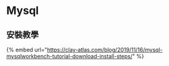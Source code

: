 # Mysql

## 安裝教學

{% embed url="https://clay-atlas.com/blog/2019/11/16/mysql-mysqlworkbench-tutorial-download-install-steps/" %}



